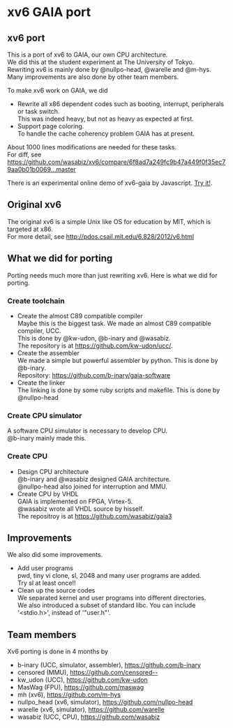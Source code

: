 # xv6 GAIA port
## xv6 port
This is a port of xv6 to GAIA, our own CPU architecture.  
We did this at the student experiment at The University of Tokyo.  
Rewriting xv6 is mainly done by @nullpo-head, @warelle and @m-hys.  
Many improvements are also done by other team members.  

To make xv6 work on GAIA, we did
* Rewrite all x86 dependent codes such as booting, interrupt, peripherals or task switch.  
    This was indeed heavy, but not as heavy as expected at first.
* Support page coloring.  
    To handle the cache coherency problem GAIA has at present.   

About 1000 lines modifications are needed for these tasks.  
For diff, see https://github.com/wasabiz/xv6/compare/6f8ad7a249fc9b47a449f0f35ec79aa0b01b0069...master

There is an experimental online demo of xv6-gaia by Javascript. [Try it!](https://nullpo-head.github.io/emcc-gaia-simu/xv6.html).

## Original xv6
The original xv6 is a simple Unix like OS for education by MIT, which is targeted at x86.  
For more detail, see http://pdos.csail.mit.edu/6.828/2012/v6.html

## What we did for porting
Porting needs much more than just rewriting xv6. Here is what we did for porting.  
### Create toolchain
* Create the almost C89 compatible compiler  
  Maybe this is the biggest task. We made an almost C89 compatible compiler, UCC.  
  This is done by @kw-udon, @b-inary and @wasabiz.  
  The repository is at https://github.com/kw-udon/ucc/.  
* Create the assembler  
  We made a simple but powerful assembler by python.
  This is done by @b-inary.  
  Repository: https://github.com/b-inary/gaia-software
* Create the linker  
  The linking is done by some ruby scripts and makefile.
  This is done by @nullpo-head  

### Create CPU simulator
  A software CPU simulator is necessary to develop CPU.  
  @b-inary mainly made this.  
  
### Create CPU
* Design CPU architecture  
  @b-inary and @wasabiz designed GAIA architecture.  
  @nullpo-head also joined for interruption and MMU.
* Create CPU by VHDL  
  GAIA is implemented on FPGA, Virtex-5.  
  @wasabiz wrote all VHDL source by hisself.  
  The repositroy is at https://github.com/wasabiz/gaia3

  


## Improvements

We also did some improvements.  
* Add user programs  
  pwd, tiny vi clone, sl, 2048 and many user programs are added.  
  Try sl at least once!!  
* Clean up the source codes  
  We separated kernel and user programs into different directories.   
  We also introduced a subset of standard libc. You can include '\<stdio.h\>', instead of '"user.h"'.
  
## Team members
Xv6 porting is done in 4 months by
* b-inary (UCC, simulator, assembler), https://github.com/b-inary
* censored (MMU), https://github.com/censored--
* kw_udon (UCC), https://github.com/kw-udon
* MasWag (FPU), https://github.com/maswag
* mh (xv6), https://github.com/m-hys
* nullpo_head (xv6, simulator), https://github.com/nullpo-head
* warelle (xv6, simulator), https://github.com/warelle
* wasabiz (UCC, CPU), https://github.com/wasabiz

